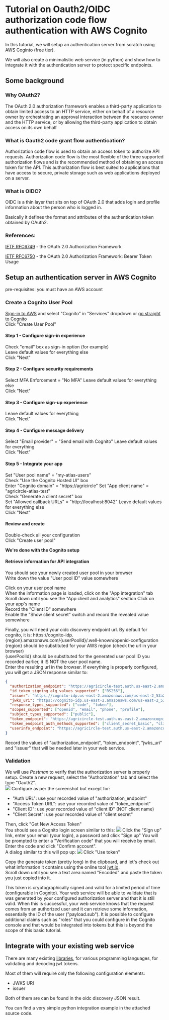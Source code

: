 # Tutorial on Oauth2/OIDC authorization code flow authentication with AWS Cognito

In this tutorial, we will setup an authentication server from scratch using AWS Coginto (free tier).

We will also create a minimalistic web service (in python) and show how to integrate it with the authentication server to protect specific endpoints.

## Some background

### Why OAuth2?
The OAuth 2.0 authorization framework enables a third-party
application to obtain limited access to an HTTP service, either on
behalf of a resource owner by orchestrating an approval interaction
between the resource owner and the HTTP service, or by allowing the
third-party application to obtain access on its own behalf

### What is Oauth2 code grant flow authentication?

Authorization code flow is used to obtain an access token to authorize API requests. Authorization code flow is the most flexible of the three supported authorization flows and is the recommended method of obtaining an access token for the API. This authorization flow is best suited to applications that have access to secure, private storage such as web applications deployed on a server.

### What is OIDC?

OIDC is a thin layer that sits on top of OAuth 2.0 that adds login and profile information about the person who is logged in.

Basically it defines the format and attributes of the authentication token obtained by OAuth2.

### References:
[IETF RFC6749](https://datatracker.ietf.org/doc/html/rfc6749) - the OAuth 2.0 Authorization Framework

[IETF RFC6750](https://www.ietf.org/rfc/rfc6750.txt)  - the OAuth 2.0 Authorization Framework: Bearer Token Usage

## Setup an authentication server in AWS Cognito

pre-requisites: you must have an AWS account

### Create a Cognito User Pool

[Sign-in to AWS](https://us-east-2.console.aws.amazon.com/console/home) and select "Cognito" in "Services" dropdown or [go straight to Cognito](https://us-east-2.console.aws.amazon.com/cognito/home)  
Click "Create User Pool"

#### Step 1 - Configure sign-in experience
Check "email" box as sign-in option (for example)  
Leave default values for everything else  
Click "Next"

#### Step 2 - Configure security requirements
Select MFA Enforcement = "No MFA"
Leave default values for everything else  
Click "Next"

#### Step 3 - Configure sign-up experience
Leave default values for everything  
Click "Next"

#### Step 4 - Configure message delivery

Select "Email provider" = "Send email with Cognito"
Leave default values for everything  
Click "Next"

#### Step 5 - Integrate your app
Set "User pool name" = "my-atlas-users"  
Check "Use the Cognito Hosted UI" box  
Enter "Cognito domain" = "https://agricircle"
Set "App client name" = "agricircle-atlas-test"  
Check "Generate a client secret" box  
Set "Allowed callback URLs" = "http://localhost:8042"
Leave default values for everything else  
Click "Next"

#### Review and create
Double-check all your configuration   
Click "Create user pool"

**We're done with the Cognito setup**

#### Retrieve information for API integration
You should see your newly created user pool in your browser  
Write down the value "User pool ID" value somewhere  

Click on your user pool name  
When the information page is loaded, click on the "App integration" tab  
Scroll down until you see the "App client and analytics" section
Click on your app's name  
Record the "Client ID" somewhere  
Enable the "Show client secret" switch and record the revealed value somewhere  

Finally, you will need your oidc discovery endpoint url. By default for cognito, it is: https://cognito-idp.{region}.amazonaws.com/{userPoolId}/.well-known/openid-configuration  
{region} should be substituted for your AWS region (check the url in your browser)  
{userPoolId} should be substituted for the generated user pool ID you recorded earlier, it IS NOT the user pool name.  
Enter the resulting url in the browser. If everything is properly configured, you will get a JSON response similar to:
```json
{
  "authorization_endpoint": "https://agricircle-test.auth.us-east-2.amazoncognito.com/oauth2/authorize",
  "id_token_signing_alg_values_supported": ["RS256"],
  "issuer": "https://cognito-idp.us-east-2.amazonaws.com/us-east-2_53a2KyBTh",
  "jwks_uri": "https://cognito-idp.us-east-2.amazonaws.com/us-east-2_53a2KyBTh/.well-known/jwks.json",
  "response_types_supported": ["code", "token"],
  "scopes_supported": ["openid", "email", "phone", "profile"],
  "subject_types_supported": ["public"],
  "token_endpoint": "https://agricircle-test.auth.us-east-2.amazoncognito.com/oauth2/token",
  "token_endpoint_auth_methods_supported": ["client_secret_basic", "client_secret_post"],
  "userinfo_endpoint": "https://agricircle-test.auth.us-east-2.amazoncognito.com/oauth2/userInfo"
}
```
Record the values of "authorization_endpoint", "token_endpoint", "jwks_uri" and "issuer" that will be needed later in your web service.  

### Validation
We will use *Postman* to verify that the authorization server is properly setup. Create a new request, select the "Authorization" tab and select the type "Oauth2".  
![](postman-auth.png)
Configure as per the screenshot but except for:
- "Auth URL": use your recorded value of "authorization_endpoint"
- "Access Token URL": use your recorded value of "token_endpoint"
- "Client ID": use your recorded value of "client ID" (NOT client name)
- "Client Secret": use your recorded value of "client secret"

Then, click "Get New Access Token"  
You should see a Cognito login screen similar to this:
![](login.png)
Click the "Sign up" link, enter your email (your login), a password and click "Sign up"
You will be prompted to enter a "Verification code" that you will receive by email.  
Enter the code and click "Confirm account".  
A dialog similar to this will pop up:
![](confirm-token.png)
Click "Use token"

Copy the generate token (pretty long) in the clipboard, and let's check out what information it contains
using the online tool [jwt.io](https://jwt.io).  
Scroll down until you see a text area named "Encoded" and paste
the token you just copied into it.  

This token is cryptographically signed and valid for a limited period of time (configurable in Cognito). Your web service will be able to validate
that is was generated by your configured authorization server and that it is still valid.
When this is successful, your web service knows that the request comes from an authorized user
and it can retrieve some information, essentially the ID of the user ("payload.sub").
It is possible to configure additional claims such as "roles" that you could configure in the
Cognito console and that would be integrated into tokens but this
is beyond the scope of this basic tutorial.

## Integrate with your existing web service
There are many existing [libraries](https://openid.net/developers/jwt/), for various programming languages, for validating and decoding jwt tokens.

Most of them will require only the following configuration elements:
- JWKS URI
- issuer

Both of them are can be found in the oidc discovery JSON result.  

You can find a very simple python integration example in the attached source code.
